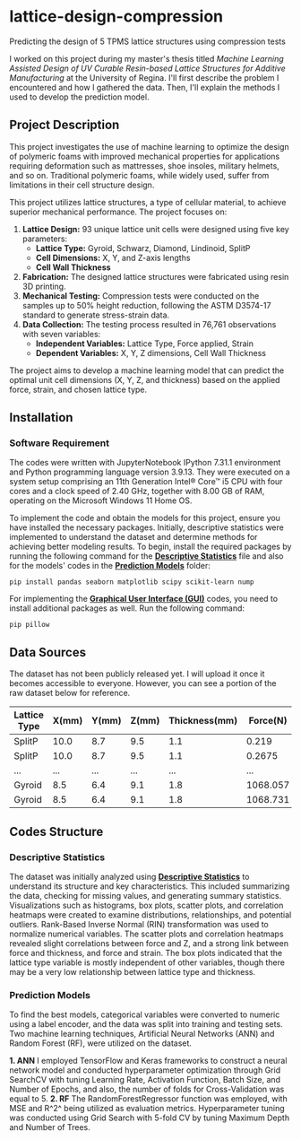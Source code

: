 # lattice-design-compression
Predicting the design of 5 TPMS lattice structures using compression tests

I worked on this project during my master's thesis titled *Machine Learning Assisted Design of UV Curable Resin-based Lattice Structures for Additive Manufacturing* at the University of Regina. I'll first describe the problem I encountered and how I gathered the data. Then, I'll explain the methods I used to develop the prediction model.

## Project Description
This project investigates the use of machine learning to optimize the design of polymeric foams with improved mechanical properties for applications requiring deformation such as mattresses, shoe insoles, military helmets, and so on. Traditional polymeric foams, while widely used, suffer from limitations in their cell structure design.

This project utilizes lattice structures, a type of cellular material, to achieve superior mechanical performance. The project focuses on:

1. **Lattice Design:**  93 unique lattice unit cells were designed using five key parameters:
   - **Lattice Type:** Gyroid, Schwarz, Diamond, Lindinoid, SplitP
   - **Cell Dimensions:** X, Y, and Z-axis lengths
   - **Cell Wall Thickness**
2. **Fabrication:**  The designed lattice structures were fabricated using resin 3D printing.
3. **Mechanical Testing:**  Compression tests were conducted on the samples up to 50% height reduction, following the ASTM D3574-17 standard to generate stress-strain data.
4. **Data Collection:**  The testing process resulted in 76,761 observations with seven variables:
   - **Independent Variables:** Lattice Type, Force applied, Strain
   - **Dependent Variables:** X, Y, Z dimensions, Cell Wall Thickness

The project aims to develop a machine learning model that can predict the optimal unit cell dimensions (X, Y, Z, and thickness) based on the applied force, strain, and chosen lattice type.

## Installation
### Software Requirement
The codes were written with JupyterNotebook IPython 7.31.1 environment and Python programming language version 3.9.13. They were executed on a system setup comprising an 11th Generation Intel® Core™ i5 CPU with four cores and a clock speed of 2.40 GHz, together with 8.00 GB of RAM, operating on the Microsoft Windows 11 Home OS.

To implement the code and obtain the models for this project, ensure you have installed the necessary packages. Initially, descriptive statistics were implemented to understand the dataset and determine methods for achieving better modeling results. To begin, install the required packages by running the following command for the [**Descriptive Statistics**](https://github.com/javadho/lattice-design-compression/blob/main/Descriptive%20Statistics.ipynb) file and also for the models' codes in the [**Prediction Models**](https://github.com/javadho/lattice-design-compression/tree/614c1bdcd45b8edd737942777cf30cfd7b110f03/Prediction%20Models) folder:

`pip install pandas seaborn matplotlib scipy scikit-learn nump`

For implementing the [**Graphical User Interface (GUI)**](https://github.com/javadho/lattice-design-compression/tree/614c1bdcd45b8edd737942777cf30cfd7b110f03/GUI) codes, you need to install additional packages as well. Run the following command:

`pip pillow`

## Data Sources
The dataset has not been publicly released yet. I will upload it once it becomes accessible to everyone. However, you can see a portion of the raw dataset below for reference.

|Lattice Type |      X(mm)  |      Y(mm)  |  Z(mm)      |Thickness(mm)| Force(N)    | Strain(mm)  |
| ----------- | ----------- | ----------- | ----------- | ----------- | ----------- | ----------- |
| SplitP      | 10.0        |      8.7    |      9.5    |      1.1    |      0.219  |      0.0001 | 
| SplitP      | 10.0        |      8.7    |      9.5    |      1.1    |      0.2675 |      0.0023 | 
| ...         | ...         |      ...    |      ...    |      ...    |      ...    |      ...    | 
| Gyroid      | 8.5         |      6.4    |      9.1    |      1.8    |    1068.057 |     14.4929 | 
| Gyroid      | 8.5         |      6.4    |      9.1    |      1.8    |    1068.731 |     14.5004 | 

## Codes Structure

### Descriptive Statistics
The dataset was initially analyzed using [**Descriptive Statistics**](https://github.com/javadho/lattice-design-compression/blob/main/Descriptive%20Statistics.ipynb) to understand its structure and key characteristics. This included summarizing the data, checking for missing values, and generating summary statistics. Visualizations such as histograms, box plots, scatter plots, and correlation heatmaps were created to examine distributions, relationships, and potential outliers. Rank-Based Inverse Normal (RIN) transformation was used to normalize numerical variables. The scatter plots and correlation heatmaps revealed slight correlations between force and Z, and a strong link between force and thickness, and force and strain. The box plots indicated that the lattice type variable is mostly independent of other variables, though there may be a very low relationship between lattice type and thickness.

### Prediction Models

To find the best models, categorical variables were converted to numeric using a label encoder, and the data was split into training and testing sets. Two machine learning techniques, Artificial Neural Networks (ANN) and Random Forest (RF), were utilized on the dataset.

**1. ANN**
I employed TensorFlow and Keras frameworks to construct a neural network model and conducted hyperparameter optimization through Grid SearchCV with tuning Learning Rate, Activation Function, Batch Size, and Number of Epochs, and also, the number of folds for Cross-Validation was equal to 5.
**2. RF**
The RandomForestRegressor function was employed, with MSE and R^2^ being utilized as evaluation metrics. Hyperparameter tuning was conducted using Grid Search with 5-fold CV by tuning Maximum Depth and Number of Trees.
